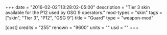 +++
date = "2016-02-02T13:28:02-05:00"
description = "Tier 3 skin available for the P12 used by GSG 9 operators."
mod-types = "skin"
tags = ["skin", "Tier 3", "P12", "GSG 9"]
title = "Guard"
type = "weapon-mod"

[cost]
  credits = "255"
  renown = "9600"
  units = ""
  usd = ""
+++
